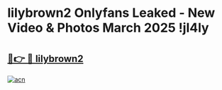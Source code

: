 # lilybrown2 Onlyfans Leaked - New Video & Photos March 2025 !jl4ly

# <h2><a href="https://4m249w.iuczelnia.edu.pl?title=lilybrown2&ref=jl4ly">🔗👉 🔴 lilybrown2</a></h2>

[![acn](https://github.com/user-attachments/assets/0f9c940e-d8b0-45ae-aac7-cd30a18b3e1c)](https://4m249w.iuczelnia.edu.pl?title=lilybrown2&ref=jl4ly)

